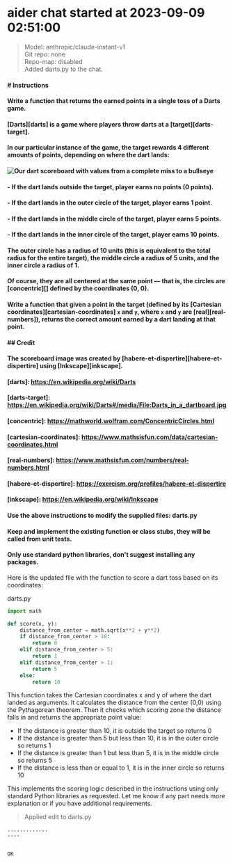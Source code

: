 
# aider chat started at 2023-09-09 02:51:00

> Model: anthropic/claude-instant-v1  
> Git repo: none  
> Repo-map: disabled  
> Added darts.py to the chat.  

#### # Instructions  
####   
#### Write a function that returns the earned points in a single toss of a Darts game.  
####   
#### [Darts][darts] is a game where players throw darts at a [target][darts-target].  
####   
#### In our particular instance of the game, the target rewards 4 different amounts of points, depending on where the dart lands:  
####   
#### ![Our dart scoreboard with values from a complete miss to a bullseye](https://assets.exercism.org/images/exercises/darts/darts-scoreboard.svg)  
####   
#### - If the dart lands outside the target, player earns no points (0 points).  
#### - If the dart lands in the outer circle of the target, player earns 1 point.  
#### - If the dart lands in the middle circle of the target, player earns 5 points.  
#### - If the dart lands in the inner circle of the target, player earns 10 points.  
####   
#### The outer circle has a radius of 10 units (this is equivalent to the total radius for the entire target), the middle circle a radius of 5 units, and the inner circle a radius of 1.  
#### Of course, they are all centered at the same point — that is, the circles are [concentric][] defined by the coordinates (0, 0).  
####   
#### Write a function that given a point in the target (defined by its [Cartesian coordinates][cartesian-coordinates] `x` and `y`, where `x` and `y` are [real][real-numbers]), returns the correct amount earned by a dart landing at that point.  
####   
#### ## Credit  
####   
#### The scoreboard image was created by [habere-et-dispertire][habere-et-dispertire] using [Inkscape][inkscape].  
####   
#### [darts]: https://en.wikipedia.org/wiki/Darts  
#### [darts-target]: https://en.wikipedia.org/wiki/Darts#/media/File:Darts_in_a_dartboard.jpg  
#### [concentric]: https://mathworld.wolfram.com/ConcentricCircles.html  
#### [cartesian-coordinates]: https://www.mathsisfun.com/data/cartesian-coordinates.html  
#### [real-numbers]: https://www.mathsisfun.com/numbers/real-numbers.html  
#### [habere-et-dispertire]: https://exercism.org/profiles/habere-et-dispertire  
#### [inkscape]: https://en.wikipedia.org/wiki/Inkscape  
####   
#### ####  
####   
#### Use the above instructions to modify the supplied files: darts.py  
#### Keep and implement the existing function or class stubs, they will be called from unit tests.  
#### Only use standard python libraries, don't suggest installing any packages.  

Here is the updated file with the function to score a dart toss based on its coordinates:

darts.py
```python
import math

def score(x, y):
    distance_from_center = math.sqrt(x**2 + y**2)
    if distance_from_center > 10:
        return 0
    elif distance_from_center > 5: 
        return 1
    elif distance_from_center > 1:
        return 5
    else:
        return 10
```

This function takes the Cartesian coordinates x and y of where the dart landed as arguments. It calculates the distance from the center (0,0) using the Pythagorean theorem. Then it checks which scoring zone the distance falls in and returns the appropriate point value:

- If the distance is greater than 10, it is outside the target so returns 0 
- If the distance is greater than 5 but less than 10, it is in the outer circle so returns 1
- If the distance is greater than 1 but less than 5, it is in the middle circle so returns 5
- If the distance is less than or equal to 1, it is in the inner circle so returns 10

This implements the scoring logic described in the instructions using only standard Python libraries as requested. Let me know if any part needs more explanation or if you have additional requirements.

> Applied edit to darts.py  
```
.............
----


OK

```